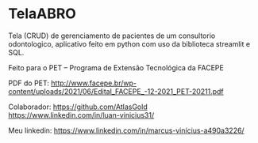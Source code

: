 # TelaABRO

Tela (CRUD) de gerenciamento de pacientes de um consultorio odontologico, aplicativo feito em python com uso da biblioteca streamlit e SQL.



Feito para o PET – Programa de Extensão Tecnológica da FACEPE 

PDF do PET:
http://www.facepe.br/wp-content/uploads/2021/06/Edital_FACEPE_-12-2021_PET-20211.pdf


Colaborador:
https://github.com/AtlasGold
https://www.linkedin.com/in/luan-vinicius31/

Meu linkedin:
https://www.linkedin.com/in/marcus-vinícius-a490a3226/
